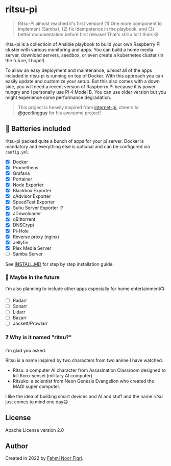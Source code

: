 # ritsu-pi

> Ritsu-Pi almost reached it's first version! (1) One more component to implement (Samba), (2) fix idempotence in the playbook, and (3) better documentation before first release!
> That's still a lot I think :smile:

ritsu-pi is a collectioin of Ansible playbook to build your own Raspberry Pi cluster with various monitoring and apps. You can build a home media server, download servers, seedbox, or even create a kubernetes cluster (in the future, I hope!).

To allow an easy deployment and maintenance, *almost* all of the apps included in ritsu-pi is running on top of Docker. With this approach you can easily update and customize your setup. But this also comes with a down side, you will need a recent version of Raspberry Pi because it is power hungry and I personally use Pi 4 Model B. You can use older version but you might experience some performance degradation.

> This project is heavily inspired from [internet-pi](https://github.com/geerlingguy/internet-pi), cheers to [@geerlingguy](https://github.com/geerlingguy) for his awesome project!

## :battery: Batteries included

ritsu-pi packed quite a bunch of apps for your pi server. Docker is mandatory and everything else is optional and can be configured via `config.yml`.

- [x] Docker
- [x] Prometheus
- [x] Grafana
- [x] Portainer
- [x] Node Exporter
- [x] Blackbox Exporter
- [x] cAdvisor Exporter
- [x] SpeedTest Exporter
- [x] Suhu Server Exporter :interrobang:
- [x] JDownloader
- [x] qBittorrent
- [x] DNSCrypt
- [x] Pi-Hole
- [x] Reverse proxy (nginx)
- [x] Jellyfin
- [x] Plex Media Server
- [ ] Samba Server

See [INSTALL.MD](./INSTALL.MD) for step by step installation guide.

### :eyes: Maybe in the future

I'm also planning to include other apps especially for home entertainment:tv:

- [ ] Radarr
- [ ] Sonarr
- [ ] Lidarr
- [ ] Bazarr
- [ ] Jackett/Prowlarr

### :question: Why is it named "ritsu?"

I'm glad you asked.

Ritsu is a name inspired by two characters from two anime I have watched.

- Ritsu: a computer AI character from Assasination Classroom designed to kill Koro-sensei (military AI computer).
- Ritsuko: a scientist from Neon Genesis Evangelion who created the MAGI super computer.

I like the idea of building smart devices and AI and stuff and the name *ritsu* just comes to mind one day:laughing:

## License

Apache License version 2.0

## Author

Created in 2022 by [Fahmi Noor Fiqri](https://www.kodesiana.com/).
